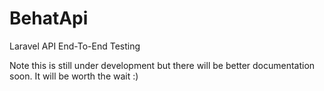 # BehatApi

Laravel API End-To-End Testing

Note this is still under development but there will be better documentation soon.  It will be worth the wait :)
